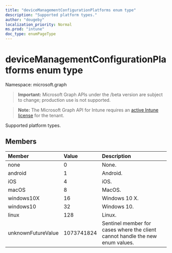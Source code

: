 ```yaml
---
title: "deviceManagementConfigurationPlatforms enum type"
description: "Supported platform types."
author: "dougeby"
localization_priority: Normal
ms.prod: "intune"
doc_type: enumPageType
---
```


# deviceManagementConfigurationPlatforms enum type

Namespace: microsoft.graph

> **Important:** Microsoft Graph APIs under the /beta version are subject to change; production use is not supported.

> **Note:** The Microsoft Graph API for Intune requires an [active Intune license](https://go.microsoft.com/fwlink/?linkid=839381) for the tenant.

Supported platform types.

## Members
|Member|Value|Description|
|:---|:---|:---|
|none|0|None.|
|android|1|Android.|
|iOS|4|iOS.|
|macOS|8|MacOS.|
|windows10X|16|Windows 10 X.|
|windows10|32|Windows 10.|
|linux|128|Linux.|
|unknownFutureValue|1073741824|Sentinel member for cases where the client cannot handle the new enum values.|






